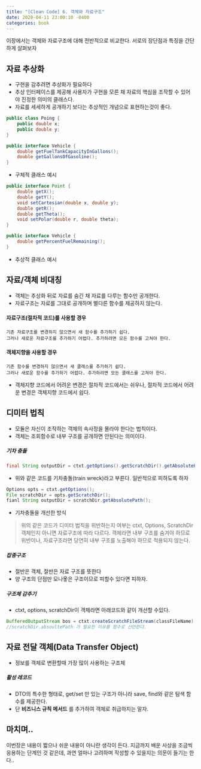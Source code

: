 ```yaml
---
title: "[Clean Code] 6. 객체와 자료구조"
date: 2020-04-11 23:00:10 -0400
categories: book
---
```


이장에서는 객체와 자료구조에 대해 전반적으로 비교한다.
서로의 장단점과 특징을 간단하게 살펴보자

## 자료 추상화
* 구현을 감추려면 추상화가 필요하다
* 추상 인터페이스를 제공해 사용자가 구현을 모른 채 자료의 핵심을 조작할 수 있어야 진정한 의미의 클래스다.
* 자료를 세세하게 공개하기 보다는 추상적인 개념으로 표현하는것이 좋다. 

```java
public class Poing {
    public double x;
    public double y;
}

public interface Vehicle {
    double getFuelTankCapacityInGallons();
    double getGallonsOfGasoline(); 
}
```
* 구체적 클래스 예시

```java
public interface Point {
    double getX();
    double getY();
    void setCartesian(double x, double y);
    double getR();
    double getTheta();
    void setPolar(double r, double theta);
}

public interface Vehicle {
    double getPercentFuelRemaining();
}
```
* 추상적 클래스 예시


## 자료/객체 비대칭
* 객체는 추상화 뒤로 자료를 숨긴 채 자료를 다루는 함수만 공개한다.
* 자료구조는 자료를 그대로 공개하며 별다른 함수를 제공하지 않는다.

#### 자료구조(절차적 코드)를 사용할 경우
    기존 자료구조를 변경하지 않으면서 새 함수를 추가하기 쉽다.
    그러나 새로운 자료구조를 추가하기 어렵다. 추가하려면 모든 함수를 고쳐야 한다.

#### 객체지향을 사용할 경우
    기존 함수를 변경하지 않으면서 새 클래스를 추가하기 쉽다.
    그러나 새로운 함수를 추가하기 어렵다. 추가하려면 모든 클래스를 고쳐야 한다.

- 객체지향 코드에서 어려운 변경은 절차적 코드에서는 쉬우나, 절차적 코드에서 어려운 변경은 객체지향 코드에서 쉽다.


## 디미터 법칙
* 모듈은 자신이 조작하는 객체의 속사정을 몰라야 한다는 법칙이다.
* 객체는 조회함수로 내부 구조를 공개하면 안된다는 의미이다.

##### 기차 충돌
```java
final String outputDir = ctxt.getOptions().getScratchDir().getAbsolutePath();
```
* 위와 같은 코드를 기차충돌(train wreck)라고 부른다. 일반적으로 피하도록 하자

```java
Options opts = ctxt.getOptions();
File scratchDir = opts.getScratchDir();
fianl String outputDir = scratchDir.getAbsolutePath();
```
* 기차충돌을 개선한 방식

> 위의 같은 코드가 디미터 법칙을 위반하는지 여부는 ctxt, Options, ScratchDir 객체인지 아니면 자료구조에 따라 다르다.
> 객체라면 내부 구조를 숨겨야 하므로 위반이나, 자료구조라면 당연히 내부 구조를 노출해야 하므로 적용되지 않는다.

##### 잡종구조
* 절반은 객체, 절반은 자료 구조를 뜻한다
* 양 구조의 단점만 모나옿은 구조이므로 피할수 있다면 피하자.

##### 구조체 감추기
* ctxt, options, scratchDir이 객체라면 아래코드와 같이 개선할 수있다.
```java
BufferedOutputStream bos = ctxt.createScratchFileStream(classFileName);
//scratchDir.absoultePath 가 필요한 이유를 함수로 선언한다.
```

## 자료 전달 객체(Data Transfer Object)
* 정보를 객체로 변환할때 가장 많이 사용하는 구조체

##### 활성 레코드
* DTO의 특수한 형태로, get/set 만 있는 구조가 아니라 save, find와 같은 탐색 함수를 제공한다.
* 단 **비즈니스 규칙 메서드** 를 추가하여 객체로 취급하지는 말자.


## 마치며..
이번장은 내용이 짧으나 쉬운 내용이 아니란 생각이 든다.
지금까지 배운 사상을 조금씩 응용하는 단계인 것 같은데, 과연 얼마나 고려하며 작성할 수 있을지는 의문이 들기는 한다..


